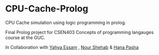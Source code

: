 # CPU-Cache-Prolog

CPU Cache simulation using logic programming in prolog.

Final Prolog project for CSEN403 Concepts of programming langauges course at the GUC.

In Collaboration with [Yahya Essam](https://www.github.com/yahyae07) , [Nour Shehab](https://www.github.com/NourShehab) & [Hana Pasha](https://www.github.com/Hanapasha)
